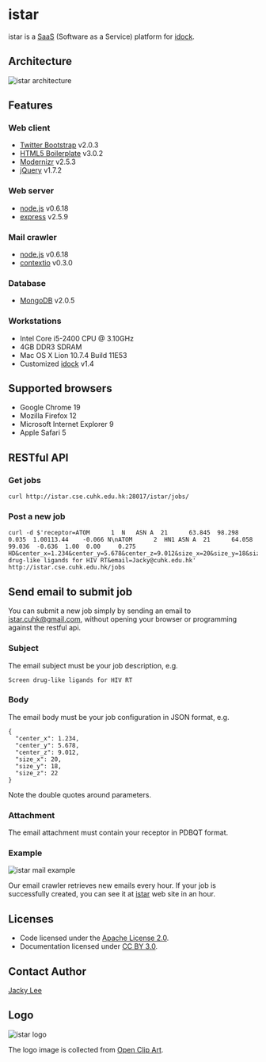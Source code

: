 istar
=====

istar is a [SaaS] (Software as a Service) platform for [idock].


Architecture
------------

![istar architecture](https://github.com/HongjianLi/istar/raw/master/architecture.png)


Features
--------

### Web client

* [Twitter Bootstrap] v2.0.3
* [HTML5 Boilerplate] v3.0.2
* [Modernizr] v2.5.3
* [jQuery] v1.7.2

### Web server

* [node.js] v0.6.18
* [express] v2.5.9

### Mail crawler

* [node.js] v0.6.18
* [contextio] v0.3.0

### Database

* [MongoDB] v2.0.5

### Workstations

* Intel Core i5-2400 CPU @ 3.10GHz
* 4GB DDR3 SDRAM
* Mac OS X Lion 10.7.4 Build 11E53
* Customized [idock] v1.4


Supported browsers
------------------

* Google Chrome 19
* Mozilla Firefox 12
* Microsoft Internet Explorer 9
* Apple Safari 5


RESTful API
-----------

### Get jobs

    curl http://istar.cse.cuhk.edu.hk:28017/istar/jobs/

### Post a new job

    curl -d $'receptor=ATOM      1  N   ASN A  21      63.845  98.298   0.035  1.00113.44    -0.066 N\nATOM      2  HN1 ASN A  21      64.058  99.036  -0.636  1.00  0.00     0.275 HD&center_x=1.234&center_y=5.678&center_z=9.012&size_x=20&size_y=18&size_z=22&description=Screen drug-like ligands for HIV RT&email=Jacky@cuhk.edu.hk' http://istar.cse.cuhk.edu.hk/jobs


Send email to submit job
------------------------

You can submit a new job simply by sending an email to [istar.cuhk@gmail.com], without opening your browser or programming against the restful api.

### Subject

The email subject must be your job description, e.g.

    Screen drug-like ligands for HIV RT

### Body

The email body must be your job configuration in JSON format, e.g.

    {
      "center_x": 1.234,
      "center_y": 5.678,
      "center_z": 9.012,
      "size_x": 20,
      "size_y": 18,
      "size_z": 22
    }

Note the double quotes around parameters.

### Attachment

The email attachment must contain your receptor in PDBQT format.

### Example

![istar mail example](https://github.com/HongjianLi/istar/raw/master/mail.png)

Our email crawler retrieves new emails every hour. If your job is successfully created, you can see it at [istar] web site in an hour.


Licenses
--------

* Code licensed under the [Apache License 2.0].
* Documentation licensed under [CC BY 3.0].


Contact Author
--------------

[Jacky Lee]


Logo
----

![istar logo](https://github.com/HongjianLi/istar/raw/master/public/img/logo.png)

The logo image is collected from [Open Clip Art].


[SaaS]: http://en.wikipedia.org/wiki/Software_as_a_service
[idock]: https://github.com/HongjianLi/idock
[Twitter Bootstrap]: https://github.com/twitter/bootstrap
[HTML5 Boilerplate]: https://github.com/h5bp/html5-boilerplate
[Modernizr]: https://github.com/Modernizr/Modernizr
[jQuery]: https://github.com/jquery/jquery
[node.js]: https://github.com/joyent/node
[express]: https://github.com/visionmedia/express
[contextio]: https://github.com/ContextIO/ContextIO-node
[MongoDB]: https://github.com/mongodb/mongo
[istar.cuhk@gmail.com]: mailto:istar.cuhk@gmail.com
[istar]: http://istar.cse.cuhk.edu.hk
[Apache License 2.0]: http://www.apache.org/licenses/LICENSE-2.0
[CC BY 3.0]: http://creativecommons.org/licenses/by/3.0
[Jacky Lee]: http://www.cse.cuhk.edu.hk/~hjli
[Open Clip Art]: http://www.openclipart.org
